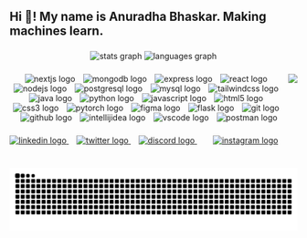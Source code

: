 

<h2 align="left">Hi 👋! My name is Anuradha Bhaskar. Making machines learn.</h2>

###

<div align="center">
  <img src="https://github-readme-stats.vercel.app/api?username=anuradha-bhaskar&hide_title=false&hide_rank=false&show_icons=true&include_all_commits=true&count_private=true&disable_animations=false&theme=dracula&locale=en&hide_border=false" height="150" alt="stats graph"  />
  <img src="https://github-readme-stats.vercel.app/api/top-langs?username=anuradha-bhaskar&locale=en&hide_title=false&layout=compact&card_width=320&langs_count=5&theme=dracula&hide_border=false" height="150" alt="languages graph"  />
</div>

###

<img align="right" height="150" src="https://i.imgflip.com/65efzo.gif"  />


###

<div align="center">
  <img src="https://skillicons.dev/icons?i=nextjs" height="30" alt="nextjs logo" />
  <img width="6" />
  <img src="https://skillicons.dev/icons?i=mongodb" height="30" alt="mongodb logo" />
  <img width="6" />
  <img src="https://skillicons.dev/icons?i=express" height="30" alt="express logo" />
  <img width="6" />
  <img src="https://skillicons.dev/icons?i=react" height="30" alt="react logo" />
  <img width="6" />
  <img src="https://skillicons.dev/icons?i=nodejs" height="30" alt="nodejs logo" />
  <img width="6" />
  <img src="https://skillicons.dev/icons?i=postgres" height="30" alt="postgresql logo" />
  <img width="6" />
  <img src="https://skillicons.dev/icons?i=mysql" height="30" alt="mysql logo" />
  <img width="6" />
  <img src="https://skillicons.dev/icons?i=tailwind" height="30" alt="tailwindcss logo" />
  <img width="6" />
  <img src="https://skillicons.dev/icons?i=java" height="30" alt="java logo" />
  <img width="6" />
  <img src="https://skillicons.dev/icons?i=py" height="30" alt="python logo" />
  <img width="6" />
  <img src="https://skillicons.dev/icons?i=js" height="30" alt="javascript logo" />
  <img width="6" />
  <img src="https://skillicons.dev/icons?i=html" height="30" alt="html5 logo" />
  <img width="6" />
  <img src="https://skillicons.dev/icons?i=css" height="30" alt="css3 logo" />
  <img width="6" />
  <img src="https://skillicons.dev/icons?i=pytorch" height="30" alt="pytorch logo" />
  <img width="6" />
  <img src="https://skillicons.dev/icons?i=figma" height="30" alt="figma logo" />
  <img width="6" />
  <img src="https://skillicons.dev/icons?i=flask" height="30" alt="flask logo" />
  <img width="6" />
  <img src="https://skillicons.dev/icons?i=git" height="30" alt="git logo" />
  <img width="6" />
  <img src="https://skillicons.dev/icons?i=github" height="30" alt="github logo" />
  <img width="6" />
  <img src="https://skillicons.dev/icons?i=idea" height="30" alt="intellijidea logo" />
  <img width="6" />
  <img src="https://skillicons.dev/icons?i=vscode" height="30" alt="vscode logo" />
  <img width="6" />
  <img src="https://skillicons.dev/icons?i=postman" height="30" alt="postman logo" />
</div>




###

<div align="left">
 <a href="https://www.linkedin.com/in/anuradha-bhaskar/" target="_blank">
    <img src="https://img.shields.io/static/v1?message=LinkedIn&logo=linkedin&label=&color=0077B5&logoColor=white&labelColor=&style=for-the-badge" height="30" alt="linkedin logo" />
  </a>
  <img width="10" />
  <a href="https://x.com/anurdhaaa" target="_blank">
    <img src="https://img.shields.io/static/v1?message=Twitter&logo=twitter&label=&color=1DA1F2&logoColor=white&labelColor=&style=for-the-badge" height="30" alt="twitter logo" />
  </a>
  <img width="10" />
  <a href="https://discord.com/users/tech_cat" target="_blank">
    <img src="https://img.shields.io/static/v1?message=Discord&logo=discord&label=&color=7289DA&logoColor=white&labelColor=&style=for-the-badge" height="30" alt="discord logo" />
  </a>
  <img width="10" />
  
  <img width="10" />
  <a href="https://www.instagram.com/abstract.of.muse" target="_blank">
    <img src="https://img.shields.io/static/v1?message=Instagram&logo=instagram&label=&color=E4405F&logoColor=white&labelColor=&style=for-the-badge" height="30" alt="instagram logo" />
  </a>
</div>


###
<br clear="both">

<img src="https://raw.githubusercontent.com/Anuradha-bhaskar/Anuradha-bhaskar/output/snake.svg" alt="Snake animation" />

###
